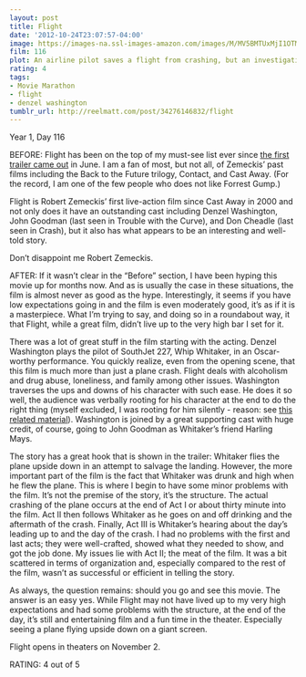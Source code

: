 ```yaml
---
layout: post
title: Flight
date: '2012-10-24T23:07:57-04:00'
image: https://images-na.ssl-images-amazon.com/images/M/MV5BMTUxMjI1OTMxNl5BMl5BanBnXkFtZTcwNjc3NTY1OA@@._V1_UX182_CR0,0,182,268_AL_.jpg
film: 116
plot: An airline pilot saves a flight from crashing, but an investigation into the malfunctions reveals something troubling.
rating: 4
tags:
- Movie Marathon
- flight
- denzel washington
tumblr_url: http://reelmatt.com/post/34276146832/flight
---
```


Year 1, Day 116

BEFORE: Flight has been on the top of my must-see list ever since [the first trailer came out][1] in June. I am a fan of most, but not all, of Zemeckis’ past films including the Back to the Future trilogy, Contact, and Cast Away. (For the record, I am one of the few people who does not like Forrest Gump.)

Flight is Robert Zemeckis’ first live-action film since Cast Away in 2000 and not only does it have an outstanding cast including Denzel Washington, John Goodman (last seen in Trouble with the Curve), and Don Cheadle (last seen in Crash), but it also has what appears to be an interesting and well-told story.

Don’t disappoint me Robert Zemeckis.

AFTER: If it wasn’t clear in the “Before” section, I have been hyping this movie up for months now. And as is usually the case in these situations, the film is almost never as good as the hype. Interestingly, it seems if you have low expectations going in and the film is even moderately good, it’s as if it is a masterpiece. What I’m trying to say, and doing so in a roundabout way, it that Flight, while a great film, didn’t live up to the very high bar I set for it.

There was a lot of great stuff in the film starting with the acting. Denzel Washington plays the pilot of SouthJet 227, Whip Whitaker, in an Oscar-worthy performance. You quickly realize, even from the opening scene, that this film is much more than just a plane crash. Flight deals with alcoholism and drug abuse, loneliness, and family among other issues. Washington traverses the ups and downs of his character with such ease. He does it so well, the audience was verbally rooting for his character at the end to do the right thing (myself excluded, I was rooting for him silently - reason: see [this related material][2]). Washington is joined by a great supporting cast with huge credit, of course, going to John Goodman as Whitaker’s friend Harling Mays.

The story has a great hook that is shown in the trailer: Whitaker flies the plane upside down in an attempt to salvage the landing. However, the more important part of the film is the fact that Whitaker was drunk and high when he flew the plane. This is where I begin to have some minor problems with the film. It’s not the premise of the story, it’s the structure. The actual crashing of the plane occurs at the end of Act I or about thirty minute into the film. Act II then follows Whitaker as he goes on and off drinking and the aftermath of the crash. Finally, Act III is Whitaker’s hearing about the day’s leading up to and the day of the crash. I had no problems with the first and last acts; they were well-crafted, showed what they needed to show, and got the job done. My issues lie with Act II; the meat of the film. It was a bit scattered in terms of organization and, especially compared to the rest of the film, wasn’t as successful or efficient in telling the story.

As always, the question remains: should you go and see this movie. The answer is an easy yes. While Flight may not have lived up to my very high expectations and had some problems with the structure, at the end of the day, it’s still and entertaining film and a fun time in the theater. Especially seeing a plane flying upside down on a giant screen.

Flight opens in theaters on November 2.

RATING: 4 out of 5

[1]: http://trailers.apple.com/trailers/paramount/flight/
[2]: https://www.youtube.com/watch?v=1L3eeC2lJZs